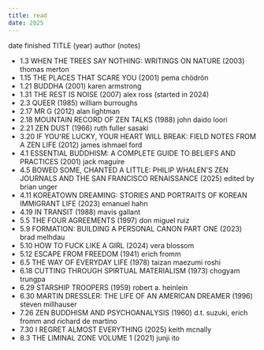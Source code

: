 ```yaml
---
title: read
date: 2025
---
```


date finished TITLE (year) author (notes)

- 1.3 WHEN THE TREES SAY NOTHING: WRITINGS ON NATURE (2003) thomas merton
- 1.15 THE PLACES THAT SCARE YOU (2001) pema chödrön
- 1.21 BUDDHA (2001) karen armstrong
- 1.31 THE REST IS NOISE (2007) alex ross (started in 2024)
- 2.3 QUEER (1985) william burroughs
- 2.17 MR G (2012) alan lightman
- 2.18 MOUNTAIN RECORD OF ZEN TALKS (1988) john daido loori
- 2.21 ZEN DUST (1966) ruth fuller sasaki
- 3.20 IF YOU'RE LUCKY, YOUR HEART WILL BREAK: FIELD NOTES FROM A ZEN LIFE (2012) james ishmael ford 
- 4.1 ESSENTIAL BUDDHISM: A COMPLETE GUIDE TO BELIEFS AND PRACTICES (2001) jack maguire
- 4.5 BOWED SOME, CHANTED A LITTLE: PHILIP WHALEN'S ZEN JOURNALS AND THE SAN FRANCISCO RENAISSANCE (2025) edited by brian unger
- 4.11 KOREATOWN DREAMING: STORIES AND PORTRAITS OF KOREAN IMMIGRANT LIFE (2023) emanuel hahn
- 4.19 IN TRANSIT (1988) mavis gallant
- 5.5 THE FOUR AGREEMENTS (1997) don miguel ruiz
- 5.9 FORMATION: BUILDING A PERSONAL CANON PART ONE (2023) brad melhdau
- 5.10 HOW TO FUCK LIKE A GIRL (2024) vera blossom
- 5.12 ESCAPE FROM FREEDOM (1941) erich fromm
- 6.5 THE WAY OF EVERYDAY LIFE (1978) taizan maezumi roshi
- 6.18 CUTTING THROUGH SPIRTUAL MATERIALISM (1973) chogyam trungpa
- 6.29 STARSHIP TROOPERS (1959) robert a. heinlein
- 6.30 MARTIN DRESSLER: THE LIFE OF AN AMERICAN DREAMER (1996) steven millhauser
- 7.26 ZEN BUDDHISM AND PSYCHOANALYSIS (1960) d.t. suzuki, erich fromm and richard de martino
- 7.30 I REGRET ALMOST EVERYTHING (2025) keith mcnally
- 8.3 THE LIMINAL ZONE VOLUME 1 (2021) junji ito


